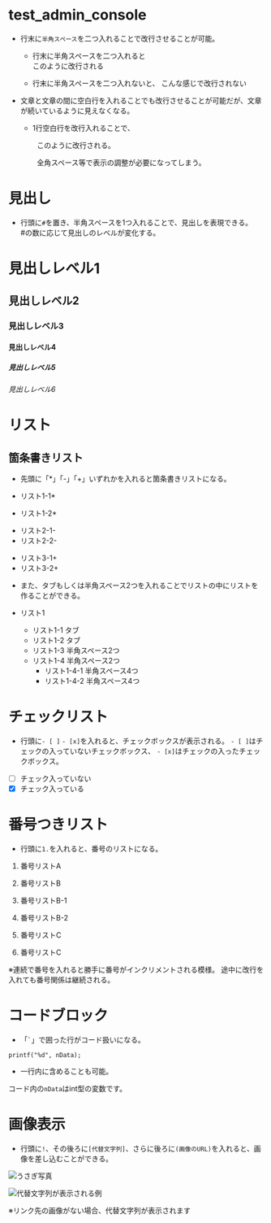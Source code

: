 # test_admin_console
* 行末に`半角スペース`を二つ入れることで改行させることが可能。
    * 行末に半角スペースを二つ入れると  
このように改行される

    * 行末に半角スペースを二つ入れないと、
こんな感じで改行されない

* 文章と文章の間に空白行を入れることでも改行させることが可能だが、文章が続いているように見えなくなる。

    * 1行空白行を改行入れることで、

　　　　このように改行される。

　　　　全角スペース等で表示の調整が必要になってしまう。


# 見出し
* 行頭に`#`を置き、半角スペースを1つ入れることで、見出しを表現できる。  
#の数に応じて見出しのレベルが変化する。

# 見出しレベル1
## 見出しレベル2
### 見出しレベル3
#### 見出しレベル4
##### 見出しレベル5
###### 見出しレベル6


# リスト
## 箇条書きリスト
* 先頭に「*」「-」「+」いずれかを入れると箇条書きリストになる。

* リスト1-1*
* リスト1-2*
- リスト2-1-
- リスト2-2-
+ リスト3-1+
+ リスト3-2+

* また、タブもしくは半角スペース2つを入れることでリストの中にリストを作ることができる。

* リスト1
  * リスト1-1 タブ
  * リスト1-2 タブ
  * リスト1-3 半角スペース2つ
  * リスト1-4 半角スペース2つ
    * リスト1-4-1 半角スペース4つ
    * リスト1-4-2 半角スペース4つ

# チェックリスト
* 行頭に`- [ ]` `- [x]`を入れると、チェックボックスが表示される。
`- [ ]`はチェックの入っていないチェックボックス、 `- [x]`はチェックの入ったチェックボックス。

- [ ] チェック入っていない
- [x] チェック入っている

# 番号つきリスト
* 行頭に`1.`を入れると、番号のリストになる。

1. 番号リストA
1. 番号リストB
1. 番号リストB-1
1. 番号リストB-2
1. 番号リストC  


1. 番号リストC

※連続で番号を入れると勝手に番号がインクリメントされる模様。
途中に改行を入れても番号関係は継続される。

# コードブロック
* 「`` ` ``」で囲った行がコード扱いになる。

`
printf("%d", nData);
`

* 一行内に含めることも可能。

コード内の`nData`はint型の変数です。

# 画像表示
* 行頭に`!`、その後ろに`[代替文字列]`、さらに後ろに`(画像のURL)`を入れると、画像を差し込むことができる。

![うさぎ写真](https://img.freepik.com/free-photo/easter-celebration-with-dreamy-bunny_23-2151246705.jpg?t=st=1721950879~exp=1721954479~hmac=ee8183c9ed2991c5fc1cff222c37bfa6ac06288f64b34c0d817ee7bdc477a730&w=996)

![代替文字列が表示される例](https://jp.freepik.com/photos/%E3%81%86%E3%81%95%E3%81%8E)

※リンク先の画像がない場合、代替文字列が表示されます

